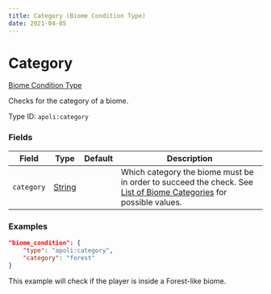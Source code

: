 ```yaml
---
title: Category (Biome Condition Type)
date: 2021-04-05
---
```


# Category

[Biome Condition Type](../biome_condition_types.md)

Checks for the category of a biome.

Type ID: `apoli:category`

### Fields

Field  | Type | Default | Description
-------|------|---------|------------
`category` | [String](../data_types/string.md) | | Which category the biome must be in order to succeed the check. See [List of Biome Categories](../../misc/extras/biome_categories.md) for possible values.

### Examples

```json
"biome_condition": {
	"type": "apoli:category",
	"category": "forest"
}
```

This example will check if the player is inside a Forest-like biome.
